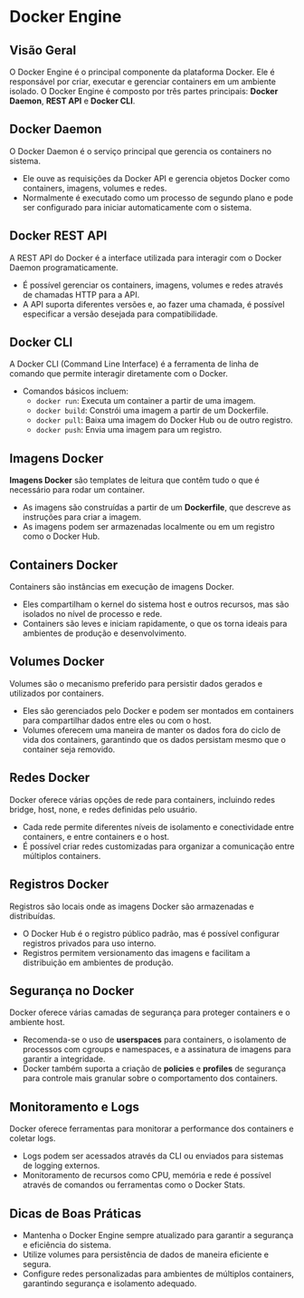 
# Docker Engine

## Visão Geral
O Docker Engine é o principal componente da plataforma Docker. Ele é responsável por criar, executar e gerenciar containers em um ambiente isolado. O Docker Engine é composto por três partes principais: **Docker Daemon**, **REST API** e **Docker CLI**.

## Docker Daemon
O Docker Daemon é o serviço principal que gerencia os containers no sistema.

- Ele ouve as requisições da Docker API e gerencia objetos Docker como containers, imagens, volumes e redes.
- Normalmente é executado como um processo de segundo plano e pode ser configurado para iniciar automaticamente com o sistema.

## Docker REST API
A REST API do Docker é a interface utilizada para interagir com o Docker Daemon programaticamente.

- É possível gerenciar os containers, imagens, volumes e redes através de chamadas HTTP para a API.
- A API suporta diferentes versões e, ao fazer uma chamada, é possível especificar a versão desejada para compatibilidade.

## Docker CLI
A Docker CLI (Command Line Interface) é a ferramenta de linha de comando que permite interagir diretamente com o Docker.

- Comandos básicos incluem:
  - `docker run`: Executa um container a partir de uma imagem.
  - `docker build`: Constrói uma imagem a partir de um Dockerfile.
  - `docker pull`: Baixa uma imagem do Docker Hub ou de outro registro.
  - `docker push`: Envia uma imagem para um registro.

## Imagens Docker
**Imagens Docker** são templates de leitura que contêm tudo o que é necessário para rodar um container.

- As imagens são construídas a partir de um **Dockerfile**, que descreve as instruções para criar a imagem.
- As imagens podem ser armazenadas localmente ou em um registro como o Docker Hub.

## Containers Docker
Containers são instâncias em execução de imagens Docker.

- Eles compartilham o kernel do sistema host e outros recursos, mas são isolados no nível de processo e rede.
- Containers são leves e iniciam rapidamente, o que os torna ideais para ambientes de produção e desenvolvimento.

## Volumes Docker
Volumes são o mecanismo preferido para persistir dados gerados e utilizados por containers.

- Eles são gerenciados pelo Docker e podem ser montados em containers para compartilhar dados entre eles ou com o host.
- Volumes oferecem uma maneira de manter os dados fora do ciclo de vida dos containers, garantindo que os dados persistam mesmo que o container seja removido.

## Redes Docker
Docker oferece várias opções de rede para containers, incluindo redes bridge, host, none, e redes definidas pelo usuário.

- Cada rede permite diferentes níveis de isolamento e conectividade entre containers, e entre containers e o host.
- É possível criar redes customizadas para organizar a comunicação entre múltiplos containers.

## Registros Docker
Registros são locais onde as imagens Docker são armazenadas e distribuídas.

- O Docker Hub é o registro público padrão, mas é possível configurar registros privados para uso interno.
- Registros permitem versionamento das imagens e facilitam a distribuição em ambientes de produção.

## Segurança no Docker
Docker oferece várias camadas de segurança para proteger containers e o ambiente host.

- Recomenda-se o uso de **userspaces** para containers, o isolamento de processos com cgroups e namespaces, e a assinatura de imagens para garantir a integridade.
- Docker também suporta a criação de **policies** e **profiles** de segurança para controle mais granular sobre o comportamento dos containers.

## Monitoramento e Logs
Docker oferece ferramentas para monitorar a performance dos containers e coletar logs.

- Logs podem ser acessados através da CLI ou enviados para sistemas de logging externos.
- Monitoramento de recursos como CPU, memória e rede é possível através de comandos ou ferramentas como o Docker Stats.

## Dicas de Boas Práticas
- Mantenha o Docker Engine sempre atualizado para garantir a segurança e eficiência do sistema.
- Utilize volumes para persistência de dados de maneira eficiente e segura.
- Configure redes personalizadas para ambientes de múltiplos containers, garantindo segurança e isolamento adequado.
